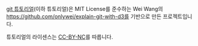 [git 튜토리얼](https://github.com/Violet-Bora-Lee)(이하 튜토리얼)은 MIT License를 준수하는 Wei Wang의 https://github.com/onlywei/explain-git-with-d3를 기반으로 만든 프로젝트입니다.

튜토리얼의 라이센스는 [CC-BY-NC](https://creativecommons.org/licenses/by-nc/4.0/legalcode)를 따릅니다.